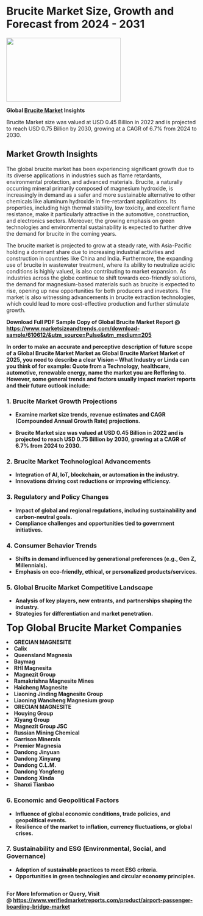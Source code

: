<H1>Brucite Market Size, Growth and Forecast from 2024 - 2031</H1><img class="aligncenter size-medium wp-image-584254" src="https://thirdeyenews.in/wp-content/uploads/2024/09/Global-Market-Research-300x168.jpeg" alt="" width="300" height="168" /><p><strong>Global&nbsp;<a href="https://www.marketsizeandtrends.com/download-sample/610612/&amp;utm_source=Pulse&amp;utm_medium=205">Brucite Market</a> Insights</strong></p><p>Brucite Market size was valued at USD 0.45 Billion in 2022 and is projected to reach USD 0.75 Billion by 2030, growing at a CAGR of 6.7% from 2024 to 2030.</p><p><h2>Market Growth Insights</h2> <p>The global brucite market has been experiencing significant growth due to its diverse applications in industries such as flame retardants, environmental protection, and advanced materials. Brucite, a naturally occurring mineral primarily composed of magnesium hydroxide, is increasingly in demand as a safer and more sustainable alternative to other chemicals like aluminum hydroxide in fire-retardant applications. Its properties, including high thermal stability, low toxicity, and excellent flame resistance, make it particularly attractive in the automotive, construction, and electronics sectors. Moreover, the growing emphasis on green technologies and environmental sustainability is expected to further drive the demand for brucite in the coming years.</p> <p><strong></strong></p> <p>The brucite market is projected to grow at a steady rate, with Asia-Pacific holding a dominant share due to increasing industrial activities and construction in countries like China and India. Furthermore, the expanding use of brucite in wastewater treatment, where its ability to neutralize acidic conditions is highly valued, is also contributing to market expansion. As industries across the globe continue to shift towards eco-friendly solutions, the demand for magnesium-based materials such as brucite is expected to rise, opening up new opportunities for both producers and investors. The market is also witnessing advancements in brucite extraction technologies, which could lead to more cost-effective production and further stimulate growth.</p> <p><strong></p><p><span class=""><strong>Download Full PDF Sample Copy of Global Brucite Market Report</strong> @ <a href="https://www.marketsizeandtrends.com/download-sample/610612/&amp;utm_source=Pulse&amp;utm_medium=205" target="_blank">https://www.marketsizeandtrends.com/download-sample/610612/&amp;utm_source=Pulse&amp;utm_medium=205</a></span></p><p>In order to make an accurate and perceptive description of future scope of a Global&nbsp;Brucite Market Market as Global&nbsp;Brucite Market Market of 2025, you need to describe a clear Vision &ndash; What Industry or Linda can you think of for example: Quote from a Technology, healthcare, automotive, renewable energy, name the market you are Reffering to. However, some general trends and factors usually impact market reports and their future outlook include:</p><h3>1.&nbsp;<strong>Brucite Market Growth Projections</strong></h3><ul><li>Examine market size trends, revenue estimates and CAGR (Compounded Annual Growth Rate) projections.</li><li><p>Brucite Market size was valued at USD 0.45 Billion in 2022 and is projected to reach USD 0.75 Billion by 2030, growing at a CAGR of 6.7% from 2024 to 2030.</p></li></ul><h3>2.&nbsp;<strong>Brucite Market Technological Advancements</strong></h3><ul><li>Integration of AI, IoT, blockchain, or automation in the industry.</li><li>Innovations driving cost reductions or improving efficiency.</li></ul><h3>3.&nbsp;<strong>Regulatory and Policy Changes</strong></h3><ul><li>Impact of global and regional regulations, including sustainability and carbon-neutral goals.</li><li>Compliance challenges and opportunities tied to government initiatives.</li></ul><h3>4.&nbsp;<strong>Consumer Behavior Trends</strong></h3><ul><li>Shifts in demand influenced by generational preferences (e.g., Gen Z, Millennials).</li><li>Emphasis on eco-friendly, ethical, or personalized products/services.</li></ul><h3>5.&nbsp;<strong>Global Brucite Market Competitive Landscape</strong></h3><ul><li>Analysis of key players, new entrants, and partnerships shaping the industry.</li><li>Strategies for differentiation and market penetration.</li></ul><p data-pm-slice="1 1 []"><span style="color: inherit; font-family: inherit; font-size: 25px;">Top Global Brucite Market Companies</span></p><div class="" data-test-id=""><p><li>GRECIAN MAGNESITE</li><li> Calix</li><li> Queensland Magnesia</li><li> Baymag</li><li> RHI Magnesita</li><li> Magnezit Group</li><li> Ramakrishna Magnesite Mines</li><li> Haicheng Magnesite</li><li> Liaoning Jinding Magnesite Group</li><li> Liaoning Wancheng Magnesium group</li><li> GRECIAN MAGNESITE</li><li> Houying Group</li><li> Xiyang Group</li><li> Magnezit Group JSC</li><li> Russian Mining Chemical</li><li> Garrison Minerals</li><li> Premier Magnesia</li><li> Dandong Jinyuan</li><li> Dandong Xinyang</li><li> Dandong C.L.M.</li><li> Dandong Yongfeng</li><li> Dandong Xinda</li><li> Shanxi Tianbao</li></p></div><h3>6.&nbsp;<strong>Economic and Geopolitical Factors</strong></h3><ul><li>Influence of global economic conditions, trade policies, and geopolitical events.</li><li>Resilience of the market to inflation, currency fluctuations, or global crises.</li></ul><h3>7.&nbsp;<strong>Sustainability and ESG (Environmental, Social, and Governance)</strong></h3><ul><li>Adoption of sustainable practices to meet ESG criteria.</li><li>Opportunities in green technologies and circular economy principles.</li></ul><h2><strong style="font-size: 14px;">For More Information or Query, Visit @&nbsp;</strong><a style="background-color: #ffffff; font-size: 14px;" href="https://www.marketsizeandtrends.com/report/brucite-market/" target="_blank">https://www.verifiedmarketreports.com/product/airport-passenger-boarding-bridge-market</a></h2>
